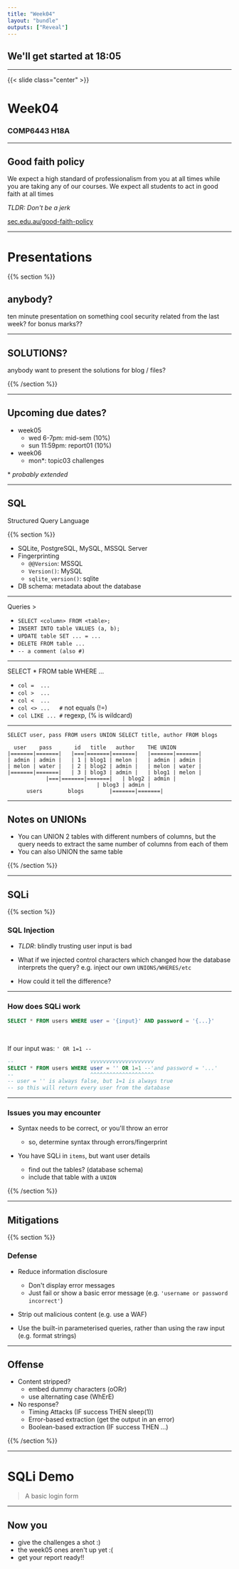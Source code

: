 ```yaml
---
title: "Week04"
layout: "bundle"
outputs: ["Reveal"]
---
```


## We'll get started at 18:05

---

{{< slide class="center" >}}
# Week04
### COMP6443 H18A 

---

## Good faith policy

We expect a high standard of professionalism from you at all times while you are taking any of our courses. We expect all students to act in good faith at all times

*TLDR: Don't be a jerk*

[sec.edu.au/good-faith-policy](https://sec.edu.au/good-faith-policy)


---

# Presentations
{{% section %}}
## anybody? 
ten minute presentation on something cool security related from the last week?
for bonus marks??

---

## SOLUTIONS?
anybody want to present the solutions for blog / files?

{{% /section %}}

---

## Upcoming due dates?
* week05
	* wed 6-7pm: mid-sem (10%)
	* sun 11:59pm: report01 (10%)
* week06
	* mon\*: topic03 challenges

\* *probably extended*

---

## SQL
Structured Query Language

{{% section %}}
* SQLite, PostgreSQL, MySQL, MSSQL Server
* Fingerprinting
	* `@@Version`: MSSQL
	* `Version()`: MySQL
	* `sqlite_version()`: sqlite
* DB schema: metadata about the database

---

Queries >
* `SELECT <column> FROM <table>;`
* `INSERT INTO table VALUES (a, b);`
* `UPDATE table SET ... = ...`
* `DELETE FROM table ...`
* `-- a comment (also #)`

---

SELECT \* FROM table WHERE ...
* `col =  ...`
* `col >  ...`
* `col <  ...` 
* `col <> ...	#` not equals (!=)
* `col LIKE ...	#` regexp, (% is wildcard)

---

`SELECT user, pass FROM users UNION SELECT title, author FROM blogs`
```
  user	  pass	     id	  title   author	THE UNION
|=======|=======|   |===|=======|=======|   |=======|=======|
| admin	| admin	|   | 1 | blog1 | melon |   | admin | admin |
| melon	| water	|   | 2 | blog2 | admin |   | melon | water |
|=======|=======|   | 3 | blog3 | admin |   | blog1 | melon |
		    |===|=======|=======|   | blog2 | admin |
		 		    	    | blog3 | admin |
      users		   blogs	    |=======|=======|
```
	
---

## Notes on UNIONs
* You can UNION 2 tables with different numbers of columns, but the query needs to extract the same number of columns from each of them
* You can also UNION the same table 

{{% /section %}}

---

## SQLi
{{% section %}}

### SQL Injection
* *TLDR*: blindly trusting user input is bad

* What if we injected control characters which changed how the database interprets the query? e.g. inject our own `UNIONS/WHERES/etc`

* How could it tell the difference?

---

### How does SQLi work

```sql
SELECT * FROM users WHERE user = '{input}' AND password = '{...}'
```

&nbsp;  

If our input was: `' OR 1=1 --`

```sql
--                        vvvvvvvvvvvvvvvvvvvv
SELECT * FROM users WHERE user = '' OR 1=1 --'and password = '...'
--                        ^^^^^^^^^^^^^^^^^^^^
-- user = '' is always false, but 1=1 is always true
-- so this will return every user from the database
```

---

### Issues you may encounter
* Syntax needs to be correct, or you'll throw an error
  * so, determine syntax through errors/fingerprint

* You have SQLi in `items`, but want user details
  * find out the tables? (database schema)
  * include that table with a `UNION`

{{% /section %}}

---

## Mitigations

{{% section %}}

### Defense
* Reduce information disclosure
  * Don't display error messages
  * Just fail or show a basic error message (e.g. `'username or password incorrect'`)

* Strip out malicious content (e.g. use a WAF)

* Use the built-in parameterised queries, rather than using the raw input (e.g. format strings)

---

## Offense

* Content stripped?
  * embed dummy characters (oORr)
  * use alternating case (WhErE)
* No response?
  * Timing Attacks (IF success THEN sleep(1))
  * Error-based extraction (get the output in an error)
  * Boolean-based extraction (IF success THEN ...)

{{% /section %}}

---

# SQLi Demo
> A basic login form

---

## Now you
* give the challenges a shot :)
* the week05 ones aren't up yet :(
* get your report ready!!
